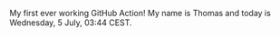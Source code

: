 My first ever working GitHub Action!
My name is Thomas and today is Wednesday, 5 July, 03:44 CEST. 

